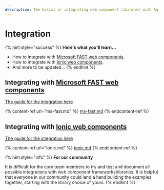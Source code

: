 ```yaml
---
description: The basics of integrating web component libraries with Aurelia.
---
```


# Integration

{% hint style="success" %}
**Here's what you'll learn...**

* How to integrate with [Microsoft FAST web components](https://www.fast.design).
* How to integrate with [Ionic web components](https://ionicframework.com/docs/components).
* And more to be updated...
{% endhint %}

## Integrating with [Microsoft FAST web components](https://www.fast.design)

[The guide for the integration here](ms-fast.md)

{% content-ref url="ms-fast.md" %}
[ms-fast.md](ms-fast.md)
{% endcontent-ref %}

## Integrating with [Ionic web components](https://ionicframework.com/docs/components)

[The guide for the integration here](ionic.md)

{% content-ref url="ionic.md" %}
[ionic.md](ionic.md)
{% endcontent-ref %}

{% hint style="info" %}
**For our community**

It is difficult for the core team members to try and test and document all possible integrations with web component frameworks/libraries. It is helpful that everyone in our community could lend a hand building the examples together, starting with the library choice of yours.
{% endhint %}
